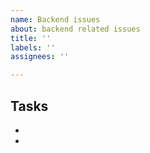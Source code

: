 ```yaml
---
name: Backend issues
about: backend related issues
title: ''
labels: ''
assignees: ''

---
```


## Tasks
-
-
